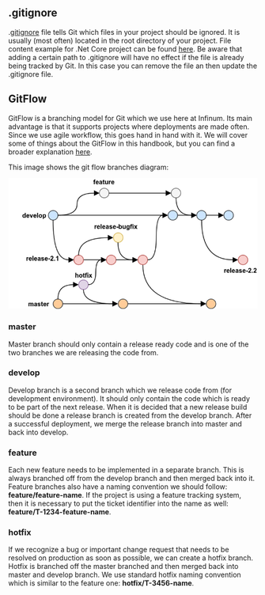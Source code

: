 ## .gitignore

.[gitignore](https://git-scm.com/docs/gitignore) file tells Git which files in your project should be ignored. It is usually (most often) located in the root directory of your project. File content example for .Net Core project can be found [here](https://github.com/dotnet/core/blob/master/.gitignore).
 Be aware that adding a certain path to .gitignore will have no effect if the file is already being tracked by Git. In this case you can remove the file an then update the .gitignore file.

## GitFlow

GitFlow is a branching model for Git which we use here at Infinum. Its main advantage is that it supports projects where deployments are made often. Since we use agile workflow, this goes hand in hand with it. We will cover some of things about the GitFlow in this handbook, but you can find a broader explanation [here](https://www.atlassian.com/git/tutorials/comparing-workflows/gitflow-workflow).

This image shows the git flow branches diagram:




![gitflowimage](/resources/git-flow.png)



### master

Master branch should only contain a release ready code and is one of the two branches we are releasing the code from.

### develop

Develop branch is a second branch which we release code from (for development environment). It should only contain the code which is ready to be part of the next release. When it is decided that a new release build should be done a release branch is created from the develop branch. After a successful deployment, we merge the release branch into master and back into develop.

### feature

Each new feature needs to be implemented in a separate branch. This is always branched off from the develop branch and then merged back into it. Feature branches also have a naming convention we should follow: **feature/feature-name**. If the project is using a feature tracking system, then it is necessary to put the ticket identifier into the name as well: **feature/T-1234-feature-name**.

### hotfix

If we recognize a bug or important change request that needs to be resolved on production as soon as possible, we can create a hotfix branch. Hotfix is branched off the master branched and then merged back into master and develop branch. We use standard hotfix naming convention which is similar to the feature one: **hotfix/T-3456-name**.